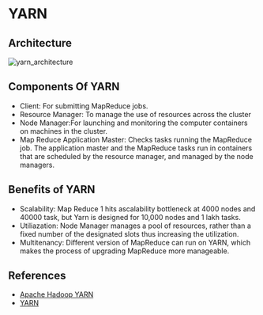 # YARN

## Architecture
![yarn_architecture](https://www.wailian.work/images/2019/05/22/yarn_architecture.gif)

## Components Of YARN
- Client: For submitting MapReduce jobs.
- Resource Manager: To manage the use of resources across the cluster
- Node Manager:For launching and monitoring the computer containers on machines in the cluster.
- Map Reduce Application Master: Checks tasks running the MapReduce job. The application master and the MapReduce tasks run in containers that are scheduled by the resource manager, and managed by the node managers.

## Benefits of YARN
- Scalability: Map Reduce 1 hits ascalability bottleneck at 4000 nodes and 40000 task, but Yarn is designed for 10,000 nodes and 1 lakh tasks.
- Utiliazation: Node Manager manages a pool of resources, rather than a fixed number of the designated slots thus increasing the utilization.
- Multitenancy: Different version of MapReduce can run on YARN, which makes the process of upgrading MapReduce more manageable.

## References
- [Apache Hadoop YARN](https://hadoop.apache.org/docs/current/hadoop-yarn/hadoop-yarn-site/YARN.html)
- [YARN](https://www.javatpoint.com/yarn)